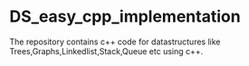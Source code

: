# DS_easy_cpp_implementation

The repository contains c++ code for datastructures like Trees,Graphs,Linkedlist,Stack,Queue etc using c++.
